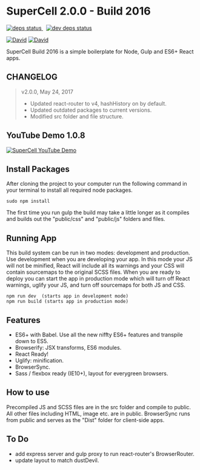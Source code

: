 # SuperCell 2.0.0 - Build 2016

<a href="https://david-dm.org/joellongie/supercell">
<img src="https://david-dm.org/joellongie/supercell/status.svg" alt="deps status"/>
</a>&nbsp;
<a href="https://david-dm.org/joellongie/supercell#info=devDependencies">
<img src="https://david-dm.org/joellongie/supercell/dev-status.svg" alt="dev deps status"/>
</a> 

[![David](https://david-dm.org/joellongie/supercell/status.svg?style=flat-square)](https://david-dm.org/joellongie/supercell)
[![David](https://david-dm.org/joellongie/supercell/dev-status.svg?style=flat-square)](https://david-dm.org/joellongie/supercell)

SuperCell Build 2016 is a simple boilerplate for Node, Gulp and ES6+ React apps. 

## CHANGELOG
 > v2.0.0, May 24, 2017     
  > - Updated react-router to v4, hashHistory on by default.
  > - Updated outdated packages to current versions.
  > - Modified src folder and file structure.

## YouTube Demo 1.0.8
[![SuperCell YouTube Demo](http://img.youtube.com/vi/BwzjYK1Hd0Y/0.jpg)](https://www.youtube.com/watch?v=BwzjYK1Hd0Y)


## Install Packages

After cloning the project to your computer run the following command in your terminal to install all required node packages.

    sudo npm install

The first time you run gulp the build may take a little longer as it compiles and builds out the "public/css" and "public/js" folders and files.

## Running App
This build system can be run in two modes: development and production.  Use development when you are developing your app.  In this mode your JS will not be minified, React will include all its warnings and your CSS will contain sourcemaps to the original SCSS files.  When you are ready to deploy you can start the app in production mode which will turn off React warnings, uglify your JS, and turn off sourcemaps for both JS and CSS.

    npm run dev  (starts app in development mode)  
    npm run build (starts app in production mode)


## Features

- ES6+ with Babel.  Use all the new niffty ES6+ features and transpile down to ES5.
- Browserify: JSX transforms, ES6 modules.
- React Ready!
- Uglify: minification.
- BrowserSync.
- Sass / flexbox ready (IE10+), layout for everygreen browsers.

## How to use

Precompiled JS and SCSS files are in the src folder and compile to public.  All other files including HTML, image etc. are in public.  BrowserSync runs from public and serves as the "Dist" folder for client-side apps.

## To Do
- add express server and gulp proxy to run react-router's BrowserRouter.
- update layout to match dustDevil.